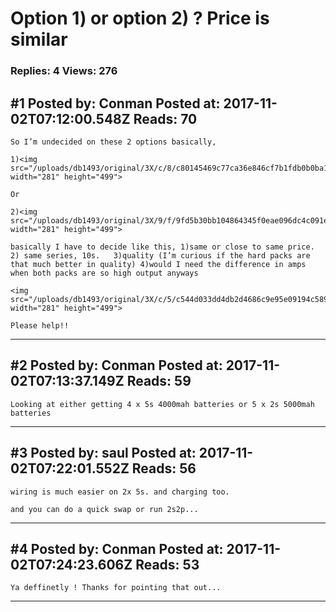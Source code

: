 # Option 1) or option 2) ? Price is similar

### Replies: 4 Views: 276

## \#1 Posted by: Conman Posted at: 2017-11-02T07:12:00.548Z Reads: 70

```
So I’m undecided on these 2 options basically,

1)<img src="/uploads/db1493/original/3X/c/8/c80145469c77ca36e846cf7b1fdb0b0ba1d80396.jpg" width="281" height="499">

Or

2)<img src="/uploads/db1493/original/3X/9/f/9fd5b30bb104864345f0eae096dc4c091ed1c54a.jpg" width="281" height="499">

basically I have to decide like this, 1)same or close to same price. 2) same series, 10s.   3)quality (I’m curious if the hard packs are that much better in quality) 4)would I need the difference in amps when both packs are so high output anyways

<img src="/uploads/db1493/original/3X/c/5/c544d033dd4db2d4686c9e95e09194c589ca542f.jpg" width="281" height="499">

Please help!!
```

---
## \#2 Posted by: Conman Posted at: 2017-11-02T07:13:37.149Z Reads: 59

```
Looking at either getting 4 x 5s 4000mah batteries or 5 x 2s 5000mah batteries
```

---
## \#3 Posted by: saul Posted at: 2017-11-02T07:22:01.552Z Reads: 56

```
wiring is much easier on 2x 5s. and charging too.

and you can do a quick swap or run 2s2p...
```

---
## \#4 Posted by: Conman Posted at: 2017-11-02T07:24:23.606Z Reads: 53

```
Ya deffinetly ! Thanks for pointing that out...
```

---
